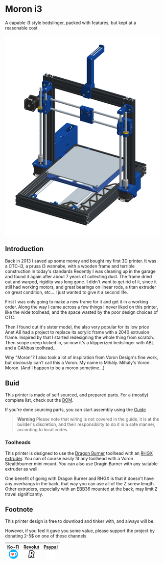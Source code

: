 # Moron i3
A capable i3 style bedslinger, packed with features, but kept at a reasonable cost

![View](Doc/Moron-i3.png)

## Introduction
Back in 2013 I saved up some money and bought my first 3D printer. It was a CTC-i3,
a prusa i3 wannabe, with a wooden frame and terrible construction in today's standards
Recently I was cleaning up in the garage and found it again after about 7 years of
collecting dust. The frame dried out and warped, rigidity was long gone.
I didn't want to get rid of it, since it still had working motors,
and great bearings on linear rods, a titan extruder on great condition, etc...
I just wanted to give it a second life.

First I was only going to make a new frame for it and get it in a working order.
Along the way I came across a few things I never liked on this printer, like the
wide toolhead, and the space wasted by the poor design choices of CTC.

Then I found out it's sister model, the also very popular for its low price Anet A8
had a project to replace its acrylic frame with a 2040 extrusion frame. Inspired
by that I started redesigning the whole thing from scratch. Then scope creep kicked
in, so now it's a klipperized bedslinger with ABL and a CANbus toolhead...

Why "Moron"? I also took a lot of inspiration from Voron Design's fine work, but
obviously can't call this a Voron. My name is Mihály. Mihály's Voron. Moron.
(And I happen to be a moron sometime...)

## Buid
This printer is made of self sourced, and prepared parts. For a (mostly) complete
list, check out the [BOM](Doc/BOM.md).

If you're done sourcing parts, you can start assembly using the [Guide](Doc/Guide.md)

> **Warning**
Please note that wiring is not covered in the guide, it is at the builder's discretion, 
and their responsibility to do it in a safe manner, according to local codes.

### Toolheads
This printer is designed to use the [Dragon Burner](https://github.com/chirpy2605/voron/tree/main/V0/Dragon_Burner) toolhead with an [RHGX extruder](https://github.com/rOzzy1987/RHGX-extruder). 
You can of course easily fit any toolhead with a Voron Stealthburner mini mount.
You can also use Dragin Burner with any suitable extruder as well.

One benefit of going with Dragon Burner and RHGX is that it doesn't have any overhangs in the back, that way you can use all of the Z screw length. Other extruders, especially with an EBB36 mounted at the back, may limit Z travel significantly.

## Footnote
This printer design is free to download and tinker with, and always will be.

However, if you feel it gave you some value, please support the project by donating
2-5$ on one of these channels

| [Ko-Fi <br> <img src="Doc/ko-fi.svg" width="30" />](https://ko-fi.com/Q5Q414JWQD) | [Revolut <br> <img src="Doc/revolut.svg" width="30" />](https://revolut.me/mihlywer) | [Paypal <br> <img src="Doc/paypal.svg" width="30" style="background-color: #142c8e" />](https://paypal.me/rozzy87) |
|---|---|---|

